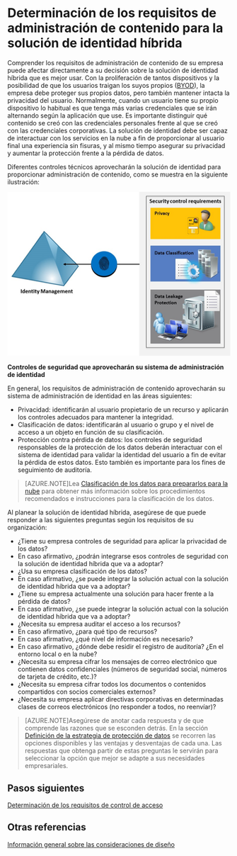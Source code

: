<properties
	pageTitle="Consideraciones sobre el diseño de identidad híbrida de Azure Active Directory: determinación de los requisitos de administración de contenido| Microsoft Azure"
	description="Se proporciona información detallada sobre cómo determinar los requisitos de administración de contenido de su empresa. Normalmente, cuando un usuario tiene su propio dispositivo lo habitual es que tenga más varias credenciales que se irán alternando según la aplicación que use. Es importante distinguir qué contenido se creó con las credenciales personales frente al que se creó con las credenciales corporativas. La solución de identidad debe ser capaz de interactuar con los servicios en la nube a fin de proporcionar al usuario final una experiencia sin fisuras, y al mismo tiempo asegurar su privacidad y aumentar la protección frente a la pérdida de datos."
	documentationCenter=""
	services="active-directory"
	authors="yuridio"
	manager="stevenpo"
	editor=""/>

<tags
	ms.service="active-directory"
	ms.devlang="na"
	ms.topic="article"
    ms.tgt_pltfrm="na"
    ms.workload="identity" 
	ms.date="11/11/2015"
	ms.author="yuridio"/>

# Determinación de los requisitos de administración de contenido para la solución de identidad híbrida

Comprender los requisitos de administración de contenido de su empresa puede afectar directamente a su decisión sobre la solución de identidad híbrida que es mejor usar. Con la proliferación de tantos dispositivos y la posibilidad de que los usuarios traigan los suyos propios ([BYOD](http://aka.ms/byodcg)), la empresa debe proteger sus propios datos, pero también mantener intacta la privacidad del usuario. Normalmente, cuando un usuario tiene su propio dispositivo lo habitual es que tenga más varias credenciales que se irán alternando según la aplicación que use. Es importante distinguir qué contenido se creó con las credenciales personales frente al que se creó con las credenciales corporativas. La solución de identidad debe ser capaz de interactuar con los servicios en la nube a fin de proporcionar al usuario final una experiencia sin fisuras, y al mismo tiempo asegurar su privacidad y aumentar la protección frente a la pérdida de datos.

Diferentes controles técnicos aprovecharán la solución de identidad para proporcionar administración de contenido, como se muestra en la siguiente ilustración:
 
![](./media/hybrid-id-design-considerations/securitycontrols.png)

**Controles de seguridad que aprovecharán su sistema de administración de identidad**

En general, los requisitos de administración de contenido aprovecharán su sistema de administración de identidad en las áreas siguientes:

- Privacidad: identificarán al usuario propietario de un recurso y aplicarán los controles adecuados para mantener la integridad.
- Clasificación de datos: identificarán al usuario o grupo y el nivel de acceso a un objeto en función de su clasificación. 
- Protección contra pérdida de datos: los controles de seguridad responsables de la protección de los datos deberán interactuar con el sistema de identidad para validar la identidad del usuario a fin de evitar la pérdida de estos datos. Esto también es importante para los fines de seguimiento de auditoría.

>[AZURE.NOTE]Lea [Clasificación de los datos para prepararlos para la nube](http://download.microsoft.com/download/0/A/3/0A3BE969-85C5-4DD2-83B6-366AA71D1FE3/Data-Classification-for-Cloud-Readiness.pdf) para obtener más información sobre los procedimientos recomendados e instrucciones para la clasificación de los datos.

Al planear la solución de identidad híbrida, asegúrese de que puede responder a las siguientes preguntas según los requisitos de su organización:

- ¿Tiene su empresa controles de seguridad para aplicar la privacidad de los datos?
 - En caso afirmativo, ¿podrán integrarse esos controles de seguridad con la solución de identidad híbrida que va a adoptar?
- ¿Usa su empresa clasificación de los datos?
 - En caso afirmativo, ¿se puede integrar la solución actual con la solución de identidad híbrida que va a adoptar?
- ¿Tiene su empresa actualmente una solución para hacer frente a la pérdida de datos? 
 - En caso afirmativo, ¿se puede integrar la solución actual con la solución de identidad híbrida que va a adoptar?
- ¿Necesita su empresa auditar el acceso a los recursos?
 - En caso afirmativo, ¿para qué tipo de recursos?
 - En caso afirmativo, ¿qué nivel de información es necesario?
 - En caso afirmativo, ¿dónde debe residir el registro de auditoría? ¿En el entorno local o en la nube?
- ¿Necesita su empresa cifrar los mensajes de correo electrónico que contienen datos confidenciales (números de seguridad social, números de tarjeta de crédito, etc.)?
- ¿Necesita su empresa cifrar todos los documentos o contenidos compartidos con socios comerciales externos?
- ¿Necesita su empresa aplicar directivas corporativas en determinadas clases de correos electrónicos (no responder a todos, no reenvíar)?
 
>[AZURE.NOTE]Asegúrese de anotar cada respuesta y de que comprende las razones que se esconden detrás. En la sección [Definición de la estrategia de protección de datos](active-directory-hybrid-identity-design-considerations-data-protection-strategy.md) se recorren las opciones disponibles y las ventajas y desventajas de cada una. Las respuestas que obtenga partir de estas preguntas le servirán para seleccionar la opción que mejor se adapte a sus necesidades empresariales.


## Pasos siguientes
[Determinación de los requisitos de control de acceso](active-directory-hybrid-identity-design-considerations-accesscontrol-requirements.md)

## Otras referencias
[Información general sobre las consideraciones de diseño](active-directory-hybrid-identity-design-considerations-overview.md)

<!---HONumber=Nov15_HO4-->